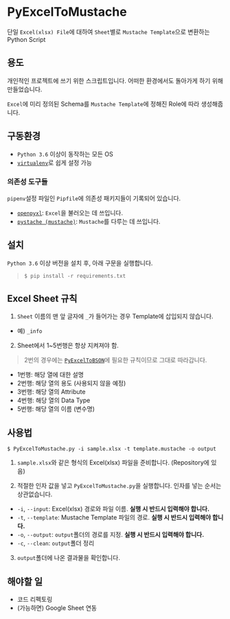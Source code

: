 # PyExcelToMustache

단일 `Excel(xlsx) File`에 대하여 `Sheet`별로 `Mustache Template`으로 변환하는 Python Script

## 용도

개인적인 프로젝트에 쓰기 위한 스크립트입니다. 어떠한 환경에서도 돌아가게 하기 위해 만들었습니다.

```Excel```에 미리 정의된 Schema를 ```Mustache Template```에 정해진 Role에 따라 생성해줍니다.

## 구동환경

- `Python 3.6` 이상이 동작하는 모든 OS
- [`virtualenv`](https://virtualenv.pypa.io/en/stable/)로 쉽게 설정 가능

### 의존성 도구들

`pipenv`설정 파일인 `Pipfile`에 의존성 패키지들이 기록되어 있습니다.

- [`openpyxl`](https://openpyxl.readthedocs.io/en/stable/): `Excel`을 불러오는 데 쓰입니다.
- [`pystache (mustache)`](https://github.com/defunkt/pystache): `Mustache`를 다루는 데 쓰입니다.

## 설치

`Python 3.6` 이상 버전을 설치 후, 아래 구문을 실행합니다.

> ```$ pip install -r requirements.txt```

## Excel Sheet 규칙

1. `Sheet` 이름의 맨 앞 글자에 ```_```가 들어가는 경우 Template에 삽입되지 않습니다.

- 예) ```_info```

2. Sheet에서 1~5번행은 항상 지켜져야 함.

> 2번의 경우에는 [`PyExcelToBSON`](https://github.com/onsemy/PyExcelToBSON)에 필요한 규칙이므로 그대로 따라갑니다.

- 1번행: 해당 열에 대한 설명
- 2번행: 해당 열의 용도 (사용되지 않을 예정)
- 3번행: 해당 열의 Attribute
- 4번행: 해당 열의 Data Type
- 5번행: 해당 열의 이름 (변수명)

## 사용법

```$ PyExcelToMustache.py -i sample.xlsx -t template.mustache -o output```

1. ```sample.xlsx```와 같은 형식의 Excel(xlsx) 파일을 준비합니다. (Repository에 있음)

2. 적절한 인자 값을 넣고 ```PyExcelToMustache.py```을 실행합니다. 인자를 넣는 순서는 상관없습니다.

- ```-i```, ```--input```: Excel(xlsx) 경로와 파일 이름. **실행 시 반드시 입력해야 합니다.**
- ```-t```, ```--template```: Mustache Template 파일의 경로. **실행 시 반드시 입력해야 합니다.**
- ```-o```, ```--output```: `output`폴더의 경로를 지정. **실행 시 반드시 입력해야 합니다.**
- ```-c```, ```--clean```: `output`폴더 정리

3. `output`폴더에 나온 결과물을 확인합니다.

## 해야할 일

- 코드 리펙토링
- (가능하면) Google Sheet 연동
